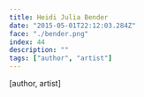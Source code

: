 ```yaml
---
title: Heidi Julia Bender
date: "2015-05-01T22:12:03.284Z"
face: "./bender.png"
index: 44
description: ""
tags: ["author", "artist"]
---
```


[author, artist]
